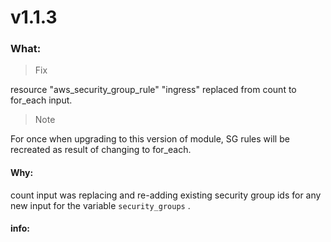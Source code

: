 # v1.1.3

### What:

> Fix

resource "aws_security_group_rule" "ingress" replaced from count to for_each input.

> Note

 For once when upgrading to this version of module, SG rules will be recreated as result of changing to for_each.


#### Why:

count input was replacing and re-adding existing security group ids for any new input for the variable `security_groups` .

#### info:


